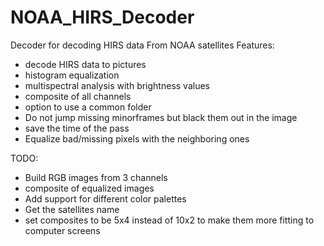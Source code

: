 # NOAA_HIRS_Decoder
Decoder for decoding HIRS data From NOAA satellites
Features:
 - decode HIRS data to pictures
 - histogram equalization
 - multispectral analysis with brightness values
 - composite of all channels
 - option to use a common folder
 - Do not jump missing minorframes but black them out in the image
 - save the time of the pass
 - Equalize bad/missing pixels with the neighboring ones

TODO:
 - Build RGB images from 3 channels
 - composite of equalized images
 - Add support for different color palettes
 - Get the satellites name
 - set composites to be 5x4 instead of 10x2 to make them more fitting to computer screens
